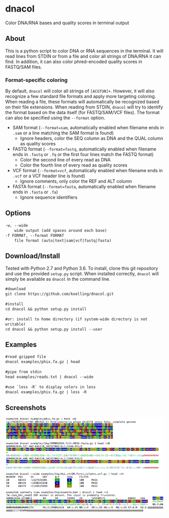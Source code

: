 # dnacol
Color DNA/RNA bases and quality scores in terminal output

## About
This is a python script to color DNA or RNA sequences in the terminal. It will read lines from STDIN or from a file and color all strings of DNA/RNA it can find. In addition, it can also color phred-encoded quality scores in FASTQ/SAM files.

### Format-specific coloring
By default, `dnacol` will color all strings of `[ACGTUN]+`. However, it will also recognize a few standard file formats and apply more targeting coloring. When reading a file, these formats will automatically be recognized based on their file extensions. When reading from STDIN, `dnacol` will try to identify the format based on the data itself (for FASTQ/SAM/VCF files). The format can also be specified using the `--format` option.

- SAM format (`--format=sam`, automatically enabled when filename ends in `.sam` or a line matching the SAM format is found)
    + Ignore headers, color the SEQ column as DNA and the QUAL column as quality scores
- FASTQ format (`--format=fastq`, automatically enabled when filename ends in `.fastq` or `.fq` or the first four lines match the FASTQ format)
    + Color the second line of every read as DNA
    + Color the fourth line of every read as quality scores
- VCF format (`--format=vcf`, automatically enabled when filename ends in `.vcf` or a VCF header line is found)
    + Ignore comments, only color the REF and ALT column
- FASTA format (`--format=fasta`, automatically enabled when filename ends in `.fasta` or `.fa`)
    + Ignore sequence identifiers

## Options
    -w, --wide
        wide output (add spaces around each base)
    -f FORMAT, --format FORMAT
        file format (auto|text|sam|vcf|fastq|fasta)

## Download/Install
Tested with Python 2.7 and Python 3.6. To install, clone this git repository and use the provided `setup.py` script. When installed correctly, `dnacol` will simply be available as `dnacol` in the command line.

    #download
    git clone https://github.com/koelling/dnacol.git

    #install
    cd dnacol && python setup.py install    
    
    #or: install to home directory (if system-wide directory is not writable)
    cd dnacol && python setup.py install --user

## Examples
    #read gzipped file
    dnacol examples/phix.fa.gz | head

    #pipe from stdin
    head examples/reads.txt | dnacol --wide

    #use `less -R` to display colors in less
    dnacol examples/phix.fa.gz | less -R

## Screenshots
![Screenshots](screenshots_v0.3.png?raw=true)